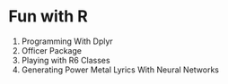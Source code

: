 # Fun with R

1. Programming With Dplyr
2. Officer Package
3. Playing with R6 Classes
4. Generating Power Metal Lyrics With Neural Networks
